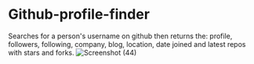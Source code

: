 # Github-profile-finder
Searches for a person's username on github then returns the: 
profile, 
followers, 
following,
company,
blog,
location,
date joined
and latest repos with stars and forks.
![Screenshot (44)](https://user-images.githubusercontent.com/56164343/181766563-75429bbd-4cfb-444c-82e8-1f14de79f904.png)
